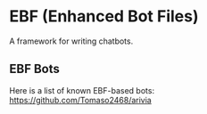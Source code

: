 # EBF (Enhanced Bot Files)
A framework for writing chatbots.

## EBF Bots
Here is a list of known EBF-based bots:
https://github.com/Tomaso2468/arivia
